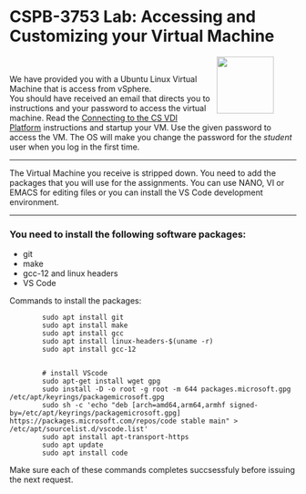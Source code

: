 
# CSPB-3753 Lab: Accessing and Customizing your Virtual Machine
<figure width=100%>
  <IMG SRC="https://www.colorado.edu/cs/profiles/express/themes/cuspirit/logo.png" WIDTH=100 ALIGN="right" style="margin-left:10px">
</figure>
<br>

We have provided you with a Ubuntu Linux Virtual Machine that is access from vSphere.  
You should have received an email that directs you to instructions and your password to access the virtual machine.
Read the [Connecting to the CS VDI Platform](https://canvas.colorado.edu/courses/64136/pages/connecting-to-the-cs-vdi-platform-vsphere) instructions and startup your VM.  Use the given password to access the VM.  The OS will make you change the password for the *student* user when you log in the first time.

<hr>

The Virtual Machine you receive is stripped down.  You need to add the packages that you will use for the assignments.  You can use NANO, VI or EMACS for editing files or you can install the VS Code development environment.

<hr>

### You need to install the following software packages:

* git
* make
* gcc-12 and linux headers
* VS Code

Commands to install the packages:

```
        sudo apt install git
        sudo apt install make 
        sudo apt install gcc
        sudo apt install linux-headers-$(uname -r)
        sudo apt install gcc-12


        # install VScode
        sudo apt-get install wget gpg
        sudo install -D -o root -g root -m 644 packages.microsoft.gpg /etc/apt/keyrings/packagemicrosoft.gpg
        sudo sh -c 'echo "deb [arch=amd64,arm64,armhf signed-by=/etc/apt/keyrings/packagemicrosoft.gpg] https://packages.microsoft.com/repos/code stable main" > /etc/apt/sourcelist.d/vscode.list'
        sudo apt install apt-transport-https
        sudo apt update
        sudo apt install code
```

Make sure each of these commands completes succsessfuly before issuing the next request.
